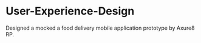 # User-Experience-Design

Designed a mocked a food delivery mobile application prototype by Axure8 RP.
